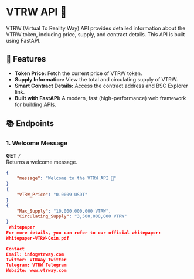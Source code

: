 # VTRW API 🚀

VTRW (Virtual To Reality Way) API provides detailed information about the VTRW token, including price, supply, and contract details. This API is built using FastAPI.

## 🌟 Features
- **Token Price:** Fetch the current price of VTRW token.
- **Supply Information:** View the total and circulating supply of VTRW.
- **Smart Contract Details:** Access the contract address and BSC Explorer link.
- **Built with FastAPI:** A modern, fast (high-performance) web framework for building APIs.

## 📚 Endpoints

### 1. Welcome Message
**GET** `/`  
Returns a welcome message.  
```json
{
    "message": "Welcome to the VTRW API 🚀"
}
{
    "VTRW_Price": "0.0009 USDT"
}
{
    "Max_Supply": "10,000,000,000 VTRW",
    "Circulating_Supply": "3,500,000,000 VTRW"
}
 Whitepaper
For more details, you can refer to our official whitepaper:
Whitepaper-VTRW-Coin.pdf

Contact
Email: info@vtrway.com
Twitter: VTRWay Twitter
Telegram: VTRW Telegram
Website: www.vtrway.com

